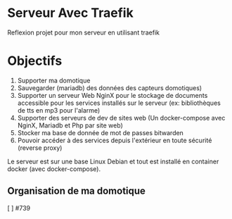 # Serveur Avec Traefik

Reflexion projet pour mon serveur en utilisant traefik

# Objectifs

1. Supporter ma domotique
2. Sauvegarder (mariadb) des données des capteurs domotiques)
3. Supporter un serveur Web NginX pour le stockage de documents accessible pour les services installés sur le serveur (ex: bibliothèques de tts en mp3 pour l'alarme)
4. Supporter des serveurs de dev de sites web (Un docker-compose avec NginX, Mariadb et Php par site web)
5. Stocker ma base de donnée de mot de passes bitwarden
6. Pouvoir accéder à des services depuis l'extérieur en toute sécurité (reverse proxy)

Le serveur est sur une base Linux Debian et tout est installé en container docker (avec docker-compose).

## Organisation de ma domotique

[ ] #739

